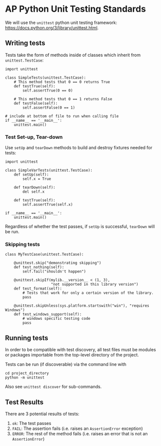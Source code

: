 # AP Python Unit Testing Standards

We will use the `unittest` python unit testing framework: https://docs.python.org/3/library/unittest.html.

## Writing tests
Tests take the form of methods inside of classes which inherit from `unittest.TestCase`:

```
import unittest

class SimpleTests(unittest.TestCase):
    # This method tests that 0 == 0 returns True
    def testTrue(self):
        self.assertTrue(0 == 0)
    
    # This method tests that 0 == 1 returns False
    def testFalse(self):
        self.assertFalse(0 == 1)

# include at bottom of file to run when calling file
if __name__ == '__main__':
    unittest.main()
```

### Test Set-up, Tear-down
Use `setUp` and `tearDown` methods to build and destroy fixtures needed for tests:
```
import unittest

class SimpleVarTests(unittest.TestCase):
    def setUp(self):
        self.x = True

    def tearDown(self):
        del self.x

    def testTrue(self):
        self.assertTrue(self.x)

if __name__ == '__main__':
    unittest.main()
```

Regardless of whether the test passes, if `setUp` is successful, `tearDown` will be run.

### Skipping tests
```
class MyTestCase(unittest.TestCase):

    @unittest.skip("demonstrating skipping")
    def test_nothing(self):
        self.fail("shouldn't happen")

    @unittest.skipIf(mylib.__version__ < (1, 3),
                     "not supported in this library version")
    def test_format(self):
        # Tests that work for only a certain version of the library.
        pass

    @unittest.skipUnless(sys.platform.startswith("win"), "requires Windows")
    def test_windows_support(self):
        # windows specific testing code
        pass
```

## Running tests
In order to be compatible with test discovery, all test files must be modules or packages importable from the top-level directory of the project.

Tests can be run (if discoverable) via the command line with
```
cd project_directory
python -m unittest
```
Also see `unittest discover` for sub-commands.

## Test Results
There are 3 potential results of tests:
1. `ok`: The test passes
2. `FAIL`: The assertion fails (i.e. raises an `AssertionError` exception)
3. `ERROR`: The rest of the method fails (i.e. raises an error that is not an `AssertionError`)
